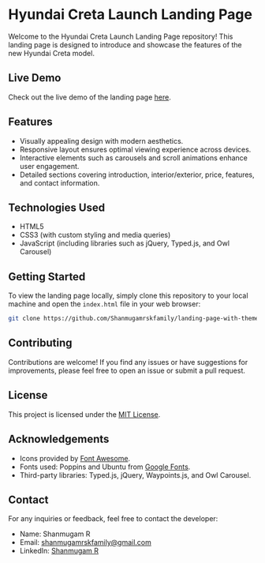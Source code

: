 # Hyundai Creta Launch Landing Page

Welcome to the Hyundai Creta Launch Landing Page repository! This landing page is designed to introduce and showcase the features of the new Hyundai Creta model.

## Live Demo

Check out the live demo of the landing page [here](https://shanmugamrskfamily.github.io/landing-page-with-theme/).

## Features

- Visually appealing design with modern aesthetics.
- Responsive layout ensures optimal viewing experience across devices.
- Interactive elements such as carousels and scroll animations enhance user engagement.
- Detailed sections covering introduction, interior/exterior, price, features, and contact information.

## Technologies Used

- HTML5
- CSS3 (with custom styling and media queries)
- JavaScript (including libraries such as jQuery, Typed.js, and Owl Carousel)

## Getting Started

To view the landing page locally, simply clone this repository to your local machine and open the `index.html` file in your web browser:

```bash
git clone https://github.com/Shanmugamrskfamily/landing-page-with-theme.git
```

## Contributing

Contributions are welcome! If you find any issues or have suggestions for improvements, please feel free to open an issue or submit a pull request.

## License

This project is licensed under the [MIT License](LICENSE).

## Acknowledgements

- Icons provided by [Font Awesome](https://fontawesome.com/).
- Fonts used: Poppins and Ubuntu from [Google Fonts](https://fonts.google.com/).
- Third-party libraries: Typed.js, jQuery, Waypoints.js, and Owl Carousel.

## Contact

For any inquiries or feedback, feel free to contact the developer:

- Name: Shanmugam R
- Email: [shanmugamrskfamily@gmail.com](mailto:shanmugamrskfamily@gmail.com)
- LinkedIn: [Shanmugam R](https://www.linkedin.com/in/shanmugamrskfamily/)
